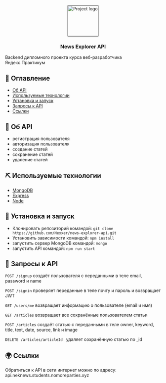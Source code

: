 <p align="center">
  <a href="" rel="noopener">
 <img width=100px height=100px src="https://pictures.s3.yandex.net/resources/default_1603981368.svg" alt="Project logo"></a>
</p>

<h3 align="center">News Explorer API</h3>

<p >Backend дипломного проекта курса веб-разработчика Яндекс.Практикум</p>

## 📝 Оглавление

- [Об API](#about)
- [Используемые технологии](#built_using)
- [Установка и запуск](#getting_started)
- [Запросы к API](#usage)
- [Ссылки](#links)

## 🧐 Об API <a name = "about"></a>

- регистрация пользователя
- авторизация пользователя
- создание статей
- сохранение статей
- удаление статей

## ⛏️ Используемые технологии<a name = "built_using"></a>

- [MongoDB](https://www.mongodb.com/)
- [Express](https://expressjs.com/)
- [Node](https://nodejs.org/)

## 🏁 Установка и запуск <a name = "getting_started"></a>

- Клонировать репозиторий командой:
`git clone https://github.com/Nexxer/news-explorer-api.git`
- Установить зависимости командой:
`npm install`
- запустить сервер MongoDB командой:
`mongo`
- запустить API командой: `npm run start`

## 🎈 Запросы к API<a name="usage"></a>

`POST /signup`
создаёт пользователя с переданными в теле email, password и name

`POST /signin`
проверяет переданные в теле почту и пароль и возвращает JWT

`GET /users/me`
 возвращает информацию о пользователе (email и имя)

`GET /articles`
возвращает все сохранённые пользователем статьи

`POST /articles`
 создаёт статью с переданными в теле owner, keyword, title, text, date, source, link и image

`DELETE /articles/articleId `
удаляет сохранённую статью  по _id

## 🌍 Ссылки <a name = "links"></a>
Обратиться к API в сети интернет можно по адресу:
<a>api.neknews.students.nomoreparties.xyz</a>
